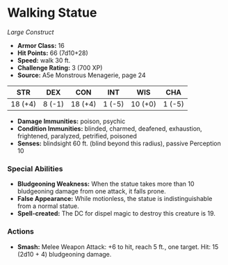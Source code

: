 # Walking Statue

*Large* *Construct*

- **Armor Class:** 16
- **Hit Points:** 66 (7d10+28)
- **Speed:** walk 30 ft.
- **Challenge Rating:** 3 (700 XP)
- **Source:** A5e Monstrous Menagerie, page 24

| STR | DEX | CON | INT | WIS | CHA |
| --- | --- | --- | --- | --- | --- |
| 18 (+4) | 8 (-1) | 18 (+4) | 1 (-5) | 10 (+0) | 1 (-5) |

- **Damage Immunities:** poison, psychic
- **Condition Immunities:** blinded, charmed, deafened, exhaustion, frightened, paralyzed, petrified, poisoned
- **Senses:** blindsight 60 ft. (blind beyond this radius), passive Perception 10

### Special Abilities

- **Bludgeoning Weakness:** When the statue takes more than 10 bludgeoning damage from one attack, it falls prone.
- **False Appearance:** While motionless, the statue is indistinguishable from a normal statue.
- **Spell-created:** The DC for dispel magic to destroy this creature is 19.

### Actions

- **Smash:** Melee Weapon Attack: +6 to hit, reach 5 ft., one target. Hit: 15 (2d10 + 4) bludgeoning damage.


